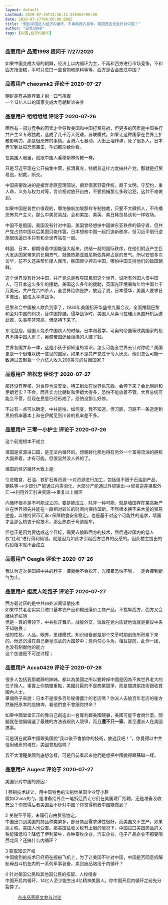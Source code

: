 ```yaml
---
layout: default
Lastmod: 2020-07-26T13:46:11.555362+00:00
date: 2020-07-27T00:00:00.000Z
title: "假如中国进入经济内循环，不再和西方竞争，美国是否还会针对中国？"
author: "品葱1998"
tags: [中国,经济内循环]
---
```



### 品葱用户 **品葱1998** 提问于 7/27/2020
    
如果中国变成大号的朝鲜，经济上以内循环为主，不再和西方进行市场竞争，不和西方抢蛋糕，平时只进口一些食物和原料等等，西方是否会放过中国？
    
                

### 品葱用户 **chaosmk2** 评论于 2020-07-27
        
朝鲜是有共匪养着才剩一口气吊着  
一个13亿人口的国家变成大号朝鲜谁来养
        
                

### 品葱用户 **组组组组** 评论于 2020-07-26
        
固然有一部分竞争的因素才会导致美国和中国打贸易战，但更多的因素是中国奉行共产主义专政独裁，造成了几千万人死难，苏联模式。如果让这种国家在世界上扩散影响力，那是很恐怖的事情。香港六七暴动，大街上埋炸弹，死了很多人，日本赤军到处搞恐怖袭击，孕妇都杀给你看。  
  
在美国人眼里，就跟中国人看穆斯林传教一样。  
  
只是习近平现在公开搞集中营，拆清真寺，特朗普这样力度搞共产党，那就是打贸易战，制裁，断交。  
  
中国需要改进的是摒弃赤匪歪理邪说，摒弃儒家野蛮传统，趋于文明，守契约，重人命，义务与权力对等，言论相对放开自由，不要抓捕那么多政治犯，这并不难做到。  
  
如果中国是普世价值观的，哪怕像新加坡那样专制独裁，只要不大肆抓人，不传播恐怖共产主义，那么中美贸易战，会和美加、美英、美日韩贸易谈判一样收场。  
  
中国不是俄国，美国没有针对中国，美国曾经想扶中国做东亚秩序的镇守者，但共产党占领中国以后美国只能作罢。日本想和中国一起打造新秩序，但习近平倒行逆施很快逼日本只有和全世界站在一起。  
  
韩国、日本，都期待着中国能强大起来，终结一超的国际秩序，在他们附近产生巨大发达国家带来的长期景气，就像热那亚威尼斯依靠拜占庭的景气。所以安倍多次访华，前不久还来帮忙撑人民币，韩国很少抨击中国，哪怕中国支持他们的敌国朝鲜。  
  
这个世界没有针对中国，共产党总是教导国民恨这个世界，说所有外国人恨中国人，可日本这么多年的援助，美国这么多年的援助，英国光环境署每年给中国七千万美元。共产党六四杀人，全世界给你庇护，放远了说，日本侵华，美国人要求日本撤出，酿成太平洋战争。  
  
巴黎和会中国被人欺负到家了，1930年美国招开华盛顿九国会议，全面推翻巴黎和会对中国的判决，替中国撑腰。侵华战争时，美国人从喜马拉雅山派直升机运送武器，失事率非常高，但坚持下来了。  
  
东北鼠疫，俄国人烧杀中国病人的时候，日本跟着学，可奥匈帝国等欧美国家的租界不烧中国人房子，奥匈帝国还给误烧的人赔了钱。  
  
世界各国并非一体，这是小孩子都知道的常识，怎么可能全世界去针对你呢？美国更是一个很难以统一意见的国家，如果不是共产党过于令人厌恶，他们怎么可能一致通过去制裁一个六亿人收入200美元的贫困国家？
        
                

### 品葱用户 **范松忠** 评论于 2020-07-27
        
那还没有弃核，对世界也没安全，特工到处在世界偷东西，会停下来？会比朝鲜和伊朗老实？不会，而且实力比朝鲜和伊朗大得多，恐怕不能放着不管。大豆总统可能会不管，但现在民意已经形成了，恐怕没那么好停。  
  
不过有一点可以确定，中共是啥，如何变，我不知道，但习匪，习匪不一条道走到黑的机率基本上和在伊朗见到川普的机率差不多。
        
                

### 品葱用户 **三零一小护士** 评论于 2020-07-26
        
这个前提根本不成立  
  
墙国是资源进口国，是无法内循环的。想朝鲜化那也得有另外一个富得流油的拥核大国养着，才有可能。但很显然没人养的了。  
  
墙国的经济循环大致上是:  
  
引进粮食、石油、铁矿石等资源-->对资源进行加工，包括但不限于石油副产品、钢铁等-->少部分产能通过内需消化，大部分产能通过外贸输出-->贸易逆差换取外汇-->利用外汇引进资源-->重复以上循环  
  
内循环根本是不可能成立的。要是能成立，除非一种可能，就是墙国存在某高新产业在世界领先并能在一段相对较长的时间内保持垄断，不然根本换不来大量的贸易逆差，以维持货币汇率+保障粮食安全稳定。也是基于对这个可能性的追求，墙国才会那么热衷于偷技术，那么热衷于弯道超车。  
  
但也正是因为要达成这个目标，需要去偷取西方的技术，然后通过国内的低人权“红利”进行薄利倾销。就是因为如此才引起西方世界的反感的。因此楼主提出的假设根本就不会成立
        
                

### 品葱用户 **Oeagle** 评论于 2020-07-26
        
我认为这次美国把中共的脖子一攥就绝不会松开，光攥晕恐怕不够，一定会攥到断气为止。
        
                

### 品葱用户 **担麦人吃包子** 评论于 2020-07-27
        
西方最讨厌的是中共四处派间谍偷技术  
如果中共老老实实只进口基本农产品和输出廉价工商产品，不挑衅西方，西方又会继续岁绥靖  
但是一尊的带领下，中共张牙舞爪，战狼外交，谁敢在党内质疑他谁就是妄议中央不知敬畏；  
他的性格，人品，眼界，思维模式，知识储备都是那个文革时期创伤所积累下来的，他还沉浸在自己秦皇汉武的大国梦中；党内勾心斗角，相互提防，乱作一团，也没有制衡他的能力  
这个加速是不可逆过程；
        
                

### 品葱用户 **Acca0429** 评论于 2020-07-26
        
很多人包括我那歲靜的姊姊，都以為美國之所以要幹掉中國是因為不爽世界老大的位子換人，事實上你搞錯重點，美國討厭的不是商業競爭，而是間諜偷技術跟收買國內人士。  
舉個例子來說：日本不是很多百年秘傳醬汁的老店嗎？你派人去偷百年老店的秘方然後把原本的店搞垮，看他們會不會跟你拼命？  
  
如果中國堂堂正正的靠自己創造出一套專利跟美國競爭，美國可能不會說什麼。問題就在他偏偏選了最賤的方法去跟別人競爭，而且**還不只一家**。甚至還派人在美國搞事。  
  
可是現在就算中國跟美國說“我以後不會偷你的技術，放過我吧！”，你覺得以中共信用破產的現在，美國會相信嗎？  
  
我不太清楚美國到底想怎樣，可是目前看起來他們是想把中國變得跟蘇聯一樣。
        
                

### 品葱用户 **Augest** 评论于 2020-07-27
        
美国针对中国的原因：  
  
1 强制技术转让，用中国特色的法制给美国企业穿小鞋  
假如China关门，是准备给外企一笔拆迁费让它们在美国建厂招聘，还是准备没收充公？你觉得后者美国会不针对中国？你觉得前者中国能做到？  
  
  
2 关税不平等，未履行自由贸易协定。  
中国出口到美国的商品种类繁多，部分商品需求弹性很好，而美国又不生产，如果高关税，美国人也受害。那美国征收关税有上限的情况下，中国进口美国商品的关税能降低吗？降低了伊利蒙牛，各种畜牧企业，汽车企业，电子产品企业不都要喝西北风？还搞什么内循环？  
  
3 窃取知识产权  
中国偷到的技术已经用在舰船飞机上，为了让美国不针对中国，中国是否同意拆解航母战斗机在内的一系列军事装备，卖到废品站用于内循环？  
  
4 针对美国公民和其他国公民的扣留、人权侵害  
中国开启内循环，14亿人至少能生出4亿精神美国人。你中国开启内循环之前先分裂算了。
        
                





> [点击品葱原文参与讨论](https://pincong.rocks/question/29007)

